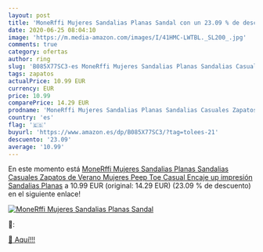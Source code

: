 ```yaml
---
layout: post
title: 'MoneRffi Mujeres Sandalias Planas Sandal con un 23.09 % de descuento'
date: 2020-06-25 08:04:10
image: 'https://m.media-amazon.com/images/I/41HMC-LWTBL._SL200_.jpg'
comments: true
category: ofertas
author: ring
slug: 'B085X77SC3-es MoneRffi Mujeres Sandalias Planas Sandalias Casuales...'
tags: zapatos
actualPrice: 10.99 EUR
currency: EUR
price: 10.99
comparePrice: 14.29 EUR
prodname: 'MoneRffi Mujeres Sandalias Planas Sandalias Casuales Zapatos de Verano Mujeres Peep Toe Casual Encaje up impresión Sandalias Planas'
country: 'es'
flag: '🇪🇸'
buyurl: 'https://www.amazon.es/dp/B085X77SC3/?tag=tolees-21'
descuento: '23.09'
average: '10.99'
---
```


En este momento está [MoneRffi Mujeres Sandalias Planas Sandalias Casuales Zapatos de Verano Mujeres Peep Toe Casual Encaje up impresión Sandalias Planas](https://www.amazon.es/dp/B085X77SC3/?tag=tolees-21) a 10.99 EUR (original: 14.29 EUR) (23.09 %  de descuento) en el siguiente enlace!

[![MoneRffi Mujeres Sandalias Planas Sandal](https://m.media-amazon.com/images/I/41HMC-LWTBL._SL200_.jpg)](https://www.amazon.es/dp/B085X77SC3/?tag=tolees-21)

🔎:


[🛒 Aquí!!!](https://www.amazon.es/dp/B085X77SC3/?tag=tolees-21)

